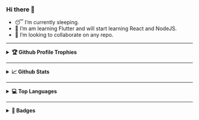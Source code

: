 ### Hi there 👋

<!--
**Mastermind-sap/Mastermind-sap** is a ✨ _special_ ✨ repository because its `README.md` (this file) appears on your GitHub profile.

Here are some ideas to get you started:

- 🤔 I’m looking for help with ...
- 💬 Ask me about ...
- 📫 How to reach me: ...
- 😄 Pronouns: ...
- ⚡ Fun fact: ...
-->

- 😴 I’m currently sleeping.
- 🌱 I’m am learning Flutter and will start learning React and NodeJS.
- 👯 I’m looking to collaborate on any repo.

---

<details>
<summary><b> 🏆 Github Profile Trophies </b></summary>
  
[![trophy](https://github-profile-trophy.vercel.app/?username=Mastermind-sap&theme=dracula)](https://github.com/ryo-ma/github-profile-trophy)

</details>

---

<details>
<summary><b> 📈 Github Stats </b></summary>

![Anurag's github stats](https://github-readme-stats.vercel.app/api?username=Mastermind-sap&show_icons=true&theme=radical)

</details>

---

<details>
<summary><b> 💻 Top Languages </b></summary>

[![Top Langs](https://github-readme-stats.vercel.app/api/top-langs/?username=Mastermind-sap&theme=radical)](https://github.com/anuraghazra/github-readme-stats)

</details>

---

<details>
<summary><b> 🎊 Badges </b></summary>

<a href="https://dev.to/mastermindsap">
  <img src="https://d2fltix0v2e0sb.cloudfront.net/dev-badge.svg" alt="Saptarshi Adhikari's DEV Profile" height="100" width="100">
</a>

<a href="https://hacktoberfest.digitalocean.com">
  <img src="https://res.cloudinary.com/practicaldev/image/fetch/s--ipK3ZYfm--/c_limit,f_auto,fl_progressive,q_80,w_375/https://dev-to-uploads.s3.amazonaws.com/uploads/badge/badge_image/80/hacktoberfest2020-badge_2.png" alt="Hacktober Fest 2020" height="100" width="100">
</a>

[![An image of @mastermindsap's Holopin badges, which is a link to view their full Holopin profile](https://holopin.me/mastermindsap)](https://holopin.io/@mastermindsap)

</details>
